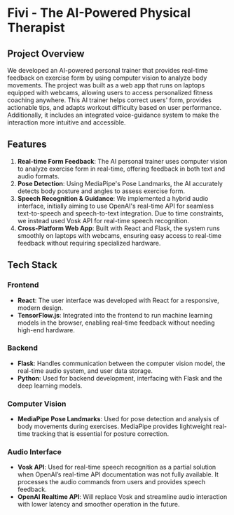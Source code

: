 # Fivi - The AI-Powered Physical Therapist

## Project Overview
We developed an AI-powered personal trainer that provides real-time feedback on exercise form by using computer vision to analyze body movements. The project was built as a web app that runs on laptops equipped with webcams, allowing users to access personalized fitness coaching anywhere. This AI trainer helps correct users' form, provides actionable tips, and adapts workout difficulty based on user performance. Additionally, it includes an integrated voice-guidance system to make the interaction more intuitive and accessible.

## Features
1. **Real-time Form Feedback**: The AI personal trainer uses computer vision to analyze exercise form in real-time, offering feedback in both text and audio formats.
2. **Pose Detection**: Using MediaPipe's Pose Landmarks, the AI accurately detects body posture and angles to assess exercise form.
3. **Speech Recognition & Guidance**: We implemented a hybrid audio interface, initially aiming to use OpenAI's real-time API for seamless text-to-speech and speech-to-text integration. Due to time constraints, we instead used Vosk API for real-time speech recognition.
4. **Cross-Platform Web App**: Built with React and Flask, the system runs smoothly on laptops with webcams, ensuring easy access to real-time feedback without requiring specialized hardware.

## Tech Stack

### Frontend
- **React**: The user interface was developed with React for a responsive, modern design.
- **TensorFlow.js**: Integrated into the frontend to run machine learning models in the browser, enabling real-time feedback without needing high-end hardware.

### Backend
- **Flask**: Handles communication between the computer vision model, the real-time audio system, and user data storage.
- **Python**: Used for backend development, interfacing with Flask and the deep learning models.

### Computer Vision
- **MediaPipe Pose Landmarks**: Used for pose detection and analysis of body movements during exercises. MediaPipe provides lightweight real-time tracking that is essential for posture correction.
  
### Audio Interface
- **Vosk API**: Used for real-time speech recognition as a partial solution when OpenAI’s real-time API documentation was not fully available. It processes the audio commands from users and provides speech feedback.
- **OpenAI Realtime API**: Will replace Vosk and streamline audio interaction with lower latency and smoother operation in the future.
  
